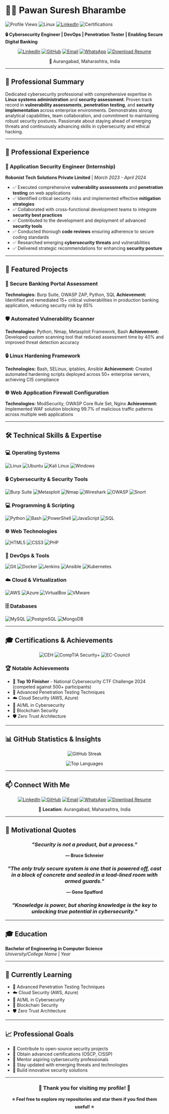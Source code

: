 # 👨‍💻 Pawan Suresh Bharambe

![Profile Views](https://komarev.com/ghpvc/?username=pawan122003&color=brightgreen&style=flat-square)
![Linux](https://img.shields.io/badge/Linux-FCC624?style=flat-square&logo=linux&logoColor=black)
[![LinkedIn](https://img.shields.io/badge/LinkedIn-0077B5?style=flat-square&logo=linkedin&logoColor=white)](https://www.linkedin.com/in/pawan-bharambe-022760237)
![Certifications](https://img.shields.io/badge/Certifications-EC--Council%20%7C%20CompTIA-blue?style=flat-square)

**🔒 Cybersecurity Engineer | DevOps | Penetration Tester | Enabling Secure Digital Banking**

<div align="center">

[![LinkedIn](https://img.shields.io/badge/LinkedIn-0077B5?style=for-the-badge&logo=linkedin&logoColor=white)](https://www.linkedin.com/in/pawan-bharambe-022760237)
[![GitHub](https://img.shields.io/badge/GitHub-100000?style=for-the-badge&logo=github&logoColor=white)](https://github.com/pawan122003)
[![Email](https://img.shields.io/badge/Gmail-D14836?style=for-the-badge&logo=gmail&logoColor=white)](mailto:pawanbharambe1@gmail.com)
[![WhatsApp](https://img.shields.io/badge/WhatsApp-25D366?style=for-the-badge&logo=whatsapp&logoColor=white)](tel:+919272650555)
[![Download Resume](https://img.shields.io/badge/Download%20Resume-4285F4?style=for-the-badge&logo=googledocs&logoColor=white)](/resume.pdf)

📍 Aurangabad, Maharashtra, India

</div>

---

## 🚀 Professional Summary

Dedicated cybersecurity professional with comprehensive expertise in **Linux systems administration** and **security assessment**. Proven track record in **vulnerability assessments**, **penetration testing**, and **security implementation** across enterprise environments. Demonstrates strong analytical capabilities, team collaboration, and commitment to maintaining robust security postures. Passionate about staying ahead of emerging threats and continuously advancing skills in cybersecurity and ethical hacking.

---

## 💼 Professional Experience

### 🔐 Application Security Engineer (Internship)
**Robonist Tech Solutions Private Limited** | *March 2023 - April 2024*

- ✅ Executed comprehensive **vulnerability assessments** and **penetration testing** on web applications
- ✅ Identified critical security risks and implemented effective **mitigation strategies**
- ✅ Collaborated with cross-functional development teams to integrate **security best practices**
- ✅ Contributed to the development and deployment of advanced **security tools**
- ✅ Conducted thorough **code reviews** ensuring adherence to secure coding standards
- ✅ Researched emerging **cybersecurity threats** and vulnerabilities
- ✅ Delivered strategic recommendations for enhancing **security posture**

---

## 🚀 Featured Projects

### 🔐 Secure Banking Portal Assessment
**Technologies:** Burp Suite, OWASP ZAP, Python, SQL
**Achievement:** Identified and remediated 15+ critical vulnerabilities in production banking application, reducing security risk by 85%

### 🛡️ Automated Vulnerability Scanner
**Technologies:** Python, Nmap, Metasploit Framework, Bash
**Achievement:** Developed custom scanning tool that reduced assessment time by 40% and improved threat detection accuracy

### 🔒 Linux Hardening Framework
**Technologies:** Bash, SELinux, iptables, Ansible
**Achievement:** Created automated hardening scripts deployed across 50+ enterprise servers, achieving CIS compliance

### 🌐 Web Application Firewall Configuration
**Technologies:** ModSecurity, OWASP Core Rule Set, Nginx
**Achievement:** Implemented WAF solution blocking 99.7% of malicious traffic patterns across multiple web applications

---

## 🛠️ Technical Skills & Expertise

### 💻 Operating Systems
![Linux](https://img.shields.io/badge/Linux-FCC624?style=for-the-badge&logo=linux&logoColor=black)
![Ubuntu](https://img.shields.io/badge/Ubuntu-E95420?style=for-the-badge&logo=ubuntu&logoColor=white)
![Kali Linux](https://img.shields.io/badge/Kali_Linux-557C94?style=for-the-badge&logo=kali-linux&logoColor=white)
![Windows](https://img.shields.io/badge/Windows-0078D6?style=for-the-badge&logo=windows&logoColor=white)

### 🔒 Cybersecurity & Security Tools
![Burp Suite](https://img.shields.io/badge/Burp_Suite-FF6633?style=for-the-badge&logo=burp-suite&logoColor=white)
![Metasploit](https://img.shields.io/badge/Metasploit-2596CD?style=for-the-badge&logo=metasploit&logoColor=white)
![Nmap](https://img.shields.io/badge/Nmap-0E83CD?style=for-the-badge&logo=nmap&logoColor=white)
![Wireshark](https://img.shields.io/badge/Wireshark-1679A7?style=for-the-badge&logo=wireshark&logoColor=white)
![OWASP](https://img.shields.io/badge/OWASP-000000?style=for-the-badge&logo=owasp&logoColor=white)
![Snort](https://img.shields.io/badge/Snort-E34F26?style=for-the-badge)

### 💻 Programming & Scripting
![Python](https://img.shields.io/badge/Python-3776AB?style=for-the-badge&logo=python&logoColor=white)
![Bash](https://img.shields.io/badge/Bash-4EAA25?style=for-the-badge&logo=gnu-bash&logoColor=white)
![PowerShell](https://img.shields.io/badge/PowerShell-5391FE?style=for-the-badge&logo=powershell&logoColor=white)
![JavaScript](https://img.shields.io/badge/JavaScript-F7DF1E?style=for-the-badge&logo=javascript&logoColor=black)
![SQL](https://img.shields.io/badge/SQL-4479A1?style=for-the-badge&logo=mysql&logoColor=white)

### 🌐 Web Technologies
![HTML5](https://img.shields.io/badge/HTML5-E34F26?style=for-the-badge&logo=html5&logoColor=white)
![CSS3](https://img.shields.io/badge/CSS3-1572B6?style=for-the-badge&logo=css3&logoColor=white)
![PHP](https://img.shields.io/badge/PHP-777BB4?style=for-the-badge&logo=php&logoColor=white)

### 🔧 DevOps & Tools
![Git](https://img.shields.io/badge/Git-F05032?style=for-the-badge&logo=git&logoColor=white)
![Docker](https://img.shields.io/badge/Docker-2496ED?style=for-the-badge&logo=docker&logoColor=white)
![Jenkins](https://img.shields.io/badge/Jenkins-D24939?style=for-the-badge&logo=jenkins&logoColor=white)
![Ansible](https://img.shields.io/badge/Ansible-EE0000?style=for-the-badge&logo=ansible&logoColor=white)
![Kubernetes](https://img.shields.io/badge/Kubernetes-326CE5?style=for-the-badge&logo=kubernetes&logoColor=white)

### ☁️ Cloud & Virtualization
![AWS](https://img.shields.io/badge/AWS-232F3E?style=for-the-badge&logo=amazon-aws&logoColor=white)
![Azure](https://img.shields.io/badge/Azure-0078D4?style=for-the-badge&logo=microsoft-azure&logoColor=white)
![VirtualBox](https://img.shields.io/badge/VirtualBox-183A61?style=for-the-badge&logo=virtualbox&logoColor=white)
![VMware](https://img.shields.io/badge/VMware-607078?style=for-the-badge&logo=vmware&logoColor=white)

### 🗄️ Databases
![MySQL](https://img.shields.io/badge/MySQL-4479A1?style=for-the-badge&logo=mysql&logoColor=white)
![PostgreSQL](https://img.shields.io/badge/PostgreSQL-336791?style=for-the-badge&logo=postgresql&logoColor=white)
![MongoDB](https://img.shields.io/badge/MongoDB-47A248?style=for-the-badge&logo=mongodb&logoColor=white)

---

## 🎓 Certifications & Achievements

<div align="center">

![CEH](https://img.shields.io/badge/CEH-Certified%20Ethical%20Hacker-red?style=for-the-badge&logo=eccouncil&logoColor=white)
![CompTIA Security+](https://img.shields.io/badge/CompTIA-Security%2B-red?style=for-the-badge&logo=comptia&logoColor=white)
![EC-Council](https://img.shields.io/badge/EC--Council-Certified-blue?style=for-the-badge)

</div>

### 🏆 Notable Achievements
- 🥇 **Top 10 Finisher** - National Cybersecurity CTF Challenge 2024 (competed against 500+ participants)
- 🎯 Advanced Penetration Testing Techniques
- ☁️ Cloud Security (AWS, Azure)
- 🤖 AI/ML in Cybersecurity
- 🔗 Blockchain Security
- 🛡️ Zero Trust Architecture

---

## 📊 GitHub Statistics & Insights

<div align="center">

![GitHub Streak](https://github-readme-streak-stats.herokuapp.com/?user=pawan122003&theme=radical&hide_border=true)

![Top Languages](https://github-readme-stats.vercel.app/api/top-langs/?username=pawan122003&layout=compact&theme=radical&hide_border=true)

</div>

---

## 📫 Connect With Me

<div align="center">

[![LinkedIn](https://img.shields.io/badge/LinkedIn-Connect-0077B5?style=for-the-badge&logo=linkedin&logoColor=white)](https://www.linkedin.com/in/pawan-bharambe-022760237)
[![GitHub](https://img.shields.io/badge/GitHub-Follow-100000?style=for-the-badge&logo=github&logoColor=white)](https://github.com/pawan122003)
[![Email](https://img.shields.io/badge/Email-Contact-D14836?style=for-the-badge&logo=gmail&logoColor=white)](mailto:pawanbharambe1@gmail.com)
[![WhatsApp](https://img.shields.io/badge/WhatsApp-Message-25D366?style=for-the-badge&logo=whatsapp&logoColor=white)](tel:+919272650555)
[![Download Resume](https://img.shields.io/badge/Download_Resume-PDF-4285F4?style=for-the-badge&logo=googledocs&logoColor=white)](/resume.pdf)

📍 **Location:** Aurangabad, Maharashtra, India

</div>

---

## 💭 Motivational Quotes

<div align="center">

### *"Security is not a product, but a process."*
**— Bruce Schneier**

### *"The only truly secure system is one that is powered off, cast in a block of concrete and sealed in a lead-lined room with armed guards."*
**— Gene Spafford**

### *"Knowledge is power, but sharing knowledge is the key to unlocking true potential in cybersecurity."*

</div>

---

## 🎓 Education

**Bachelor of Engineering in Computer Science**  
*University/College Name* | *Year*

---

## 🌱 Currently Learning

- 🔐 Advanced Penetration Testing Techniques
- ☁️ Cloud Security (AWS, Azure)
- 🤖 AI/ML in Cybersecurity
- 🔗 Blockchain Security
- 🛡️ Zero Trust Architecture

---

## 📈 Professional Goals

- 🎯 Contribute to open-source security projects
- 🎯 Obtain advanced certifications (OSCP, CISSP)
- 🎯 Mentor aspiring cybersecurity professionals
- 🎯 Stay updated with emerging threats and technologies
- 🎯 Build innovative security solutions

---

<div align="center">

### 🌟 Thank you for visiting my profile! 🌟

**⭐ Feel free to explore my repositories and star them if you find them useful! ⭐**

</div>
